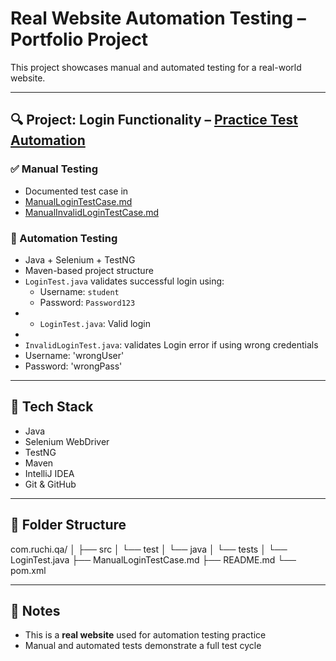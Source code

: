 # Real Website Automation Testing – Portfolio Project

This project showcases manual and automated testing for a real-world website.

---

## 🔍 Project: Login Functionality – [Practice Test Automation](https://practicetestautomation.com/practice-test-login/)

### ✅ Manual Testing
- Documented test case in
- [ManualLoginTestCase.md](ManualLoginTestCase.md)
- [ManualInvalidLoginTestCase.md](ManualInvalidLoginTestCase.md)


### 🤖 Automation Testing
- Java + Selenium + TestNG
- Maven-based project structure
- `LoginTest.java` validates successful login using:
    - Username: `student`
    - Password: `Password123`
- - `LoginTest.java`: Valid login
- 
- `InvalidLoginTest.java`: validates Login error if using wrong credentials
- Username: 'wrongUser'
- Password: 'wrongPass'

---

## 🧰 Tech Stack
- Java
- Selenium WebDriver
- TestNG
- Maven
- IntelliJ IDEA
- Git & GitHub

---

## 📁 Folder Structure

com.ruchi.qa/
│
├── src
│ └── test
│ └── java
│ └── tests
│ └── LoginTest.java
├── ManualLoginTestCase.md
├── README.md
└── pom.xml


---

## 📌 Notes
- This is a **real website** used for automation testing practice
- Manual and automated tests demonstrate a full test cycle
